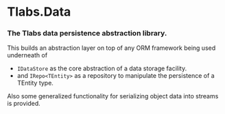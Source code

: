 ﻿# Tlabs.Data

### The Tlabs data persistence abstraction library.

This builds an abstraction layer on top of any ORM framework being used underneath of
* `IDataStore` as the core abstraction of a data storage facility.
* and `IRepo<TEntity>` as a repository to manipulate the persistence of a TEntity type.

Also some generalized functionality for serializing object data into streams is provided.
